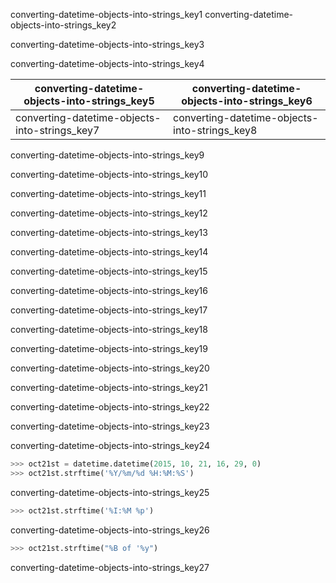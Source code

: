 converting-datetime-objects-into-strings_key1
converting-datetime-objects-into-strings_key2


converting-datetime-objects-into-strings_key3


converting-datetime-objects-into-strings_key4


|converting-datetime-objects-into-strings_key5|converting-datetime-objects-into-strings_key6|
|-----------|-----------|
|converting-datetime-objects-into-strings_key7|converting-datetime-objects-into-strings_key8|

converting-datetime-objects-into-strings_key9


converting-datetime-objects-into-strings_key10


converting-datetime-objects-into-strings_key11


converting-datetime-objects-into-strings_key12


converting-datetime-objects-into-strings_key13


converting-datetime-objects-into-strings_key14


converting-datetime-objects-into-strings_key15


converting-datetime-objects-into-strings_key16


converting-datetime-objects-into-strings_key17


converting-datetime-objects-into-strings_key18


converting-datetime-objects-into-strings_key19


converting-datetime-objects-into-strings_key20


converting-datetime-objects-into-strings_key21


converting-datetime-objects-into-strings_key22


converting-datetime-objects-into-strings_key23


converting-datetime-objects-into-strings_key24


```python
>>> oct21st = datetime.datetime(2015, 10, 21, 16, 29, 0)
>>> oct21st.strftime('%Y/%m/%d %H:%M:%S')
```
converting-datetime-objects-into-strings_key25
```python
>>> oct21st.strftime('%I:%M %p')
```
converting-datetime-objects-into-strings_key26
```python
>>> oct21st.strftime("%B of '%y")
```
converting-datetime-objects-into-strings_key27

